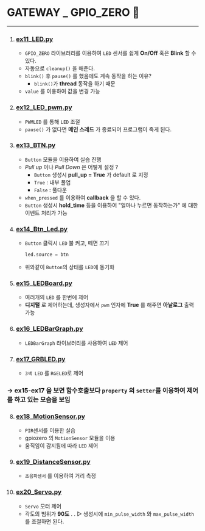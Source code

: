 # GATEWAY _ GPIO_ZERO 📰
---
1. ### [ex11_LED.py](./ex11_LED.py)
    - `GPIO_ZERO` 라이브러리를 이용하여 `LED` 센서를 쉽게 **On/Off** 혹은 **Blink** 할 수 있다.
    - 자동으로 `cleanup()` 을 해준다.
    - `blink()` 후 `pause()` 를 했음에도 계속 동작을 하는 이유?
        - `blink()`가 **thread** 동작을 하기 때문
    - `value` 를 이용하여 값을 변경 가능
2. ### [ex12_LED_pwm.py](./ex12_LED_pwm.py)
    - `PWMLED` 를 통해 `LED` 조절
    - `pause()` 가 없다면 **메인 스레드** 가 종료되어 프로그램이 죽게 된다.
3. ### [ex13_BTN.py](./ex13_BTN.py)
    - `Button` 모듈을 이용하여 실습 진행
    - _Pull up_ 이나 _Pull Down_ 은 어떻게 설정 ? 
        - `Button` 생성시 **pull_up = True** 가 default 로 지정
        - `True` : 내부 풀업
        - `False` : 풀다운
    - `when_pressed` 를 이용하여 **callback** 을 할 수 있다.
    - `Button` 생성시 **hold_time** 등을 이용하여 "얼마나 누르면 동작하는가" 에 대한 이벤트 처리가 가능
4. ### [ex14_Btn_Led.py](./ex14_Btn_Led.py)
    - `Button` 클릭시 `LED` 불 켜고, 떼면 끄기
    
        ```python
        led.source = btn
        ```
    - 위와같이 `Button`의 상태를 `LED`에 동기화
5. ### [ex15_LEDBoard.py](./ex15_LEDBoard.py)
    - 여러개의 `LED` 를 한번에 제어
    - **디지털** 로 제어하는데, 생성자에서 `pwm` 인자에 **True** 를 해주면 **아날로그** 출력 가능
6. ### [ex16_LEDBarGraph.py](./ex16_LEDBarGraph.py)
    - `LEDBarGraph` 라이브러리를 사용하여 `LED` 제어
7. ### [ex17_GRBLED.py](./ex17_GRBLED.py)
    - `3색 LED` 를 `RGELED`로 제어
### → **ex15-ex17** 을 보면 함수호출보다 `property` 의 `setter`를 이용하여 제어를 하고 있는 모습을 보임
8. ### [ex18_MotionSensor.py](./ex18_MotionSensor.py)
    - `PIR`센서를 이용한 실습
    - gpiozero 의 `MotionSensor` 모듈을 이용
    - 움직임이 감지됨에 따라 `LED` 제어
9. ### [ex19_DistanceSensor.py](./ex19_DistanceSensor.py)
    - `초음파센서` 를 이용하여 거리 측정
10. ### [ex20_Servo.py](./ex20_Servo.py)
    - `Servo` 모터 제어
    - 각도의 범위가 **90도** .  . ▷ 생성시에 `min_pulse_width` 와 `max_pulse_width` 를 조절하면 된다.